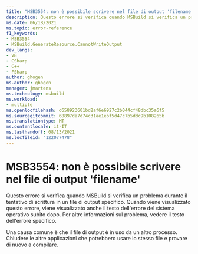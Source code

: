 ```yaml
---
title: "MSB3554: non è possibile scrivere nel file di output 'filename'."
description: Questo errore si verifica quando MSBuild si verifica un problema durante il tentativo di scrittura in un file di output specifico.
ms.date: 06/18/2021
ms.topic: error-reference
f1_keywords:
- MSB3554
- MSBuild.GenerateResource.CannotWriteOutput
dev_langs:
- VB
- CSharp
- C++
- FSharp
author: ghogen
ms.author: ghogen
manager: jmartens
ms.technology: msbuild
ms.workload:
- multiple
ms.openlocfilehash: d658923601bd2af6e6927c2b044cf48dbc35a6f5
ms.sourcegitcommit: 68897da7d74c31ae1ebf5d47c7b5ddc9b108265b
ms.translationtype: MT
ms.contentlocale: it-IT
ms.lasthandoff: 08/13/2021
ms.locfileid: "122077478"
---
```

# <a name="msb3554-cannot-write-to-the-output-file-filename"></a>MSB3554: non è possibile scrivere nel file di output 'filename'

Questo errore si verifica quando MSBuild si verifica un problema durante il tentativo di scrittura in un file di output specifico. Quando viene visualizzato questo errore, viene visualizzato anche il testo dell'errore del sistema operativo subito dopo. Per altre informazioni sul problema, vedere il testo dell'errore specifico.

Una causa comune è che il file di output è in uso da un altro processo. Chiudere le altre applicazioni che potrebbero usare lo stesso file e provare di nuovo a compilare.

